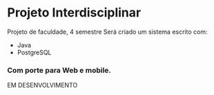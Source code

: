 # Projeto Interdisciplinar
Projeto de faculdade, 4 semestre
Será criado um sistema escrito com:
- Java
- PostgreSQL
<h3>Com porte para Web e mobile.</h3>

<p>EM DESENVOLVIMENTO</p>
